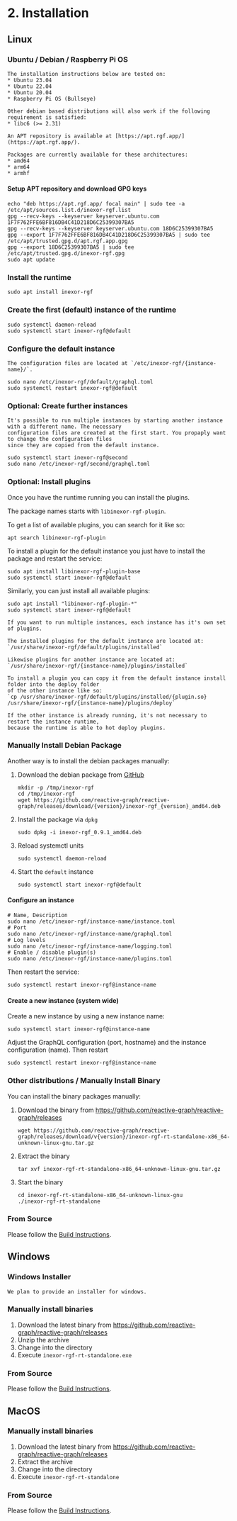 # 2. Installation

## Linux

### Ubuntu / Debian / Raspberry Pi OS

```admonish info "Supported Distributions"
The installation instructions below are tested on:
* Ubuntu 23.04
* Ubuntu 22.04
* Ubuntu 20.04
* Raspberry Pi OS (Bullseye)

Other debian based distributions will also work if the following requirement is satisfied:
* libc6 (>= 2.31)
```

```admonish info "APT Repository"
An APT repository is available at [https://apt.rgf.app/](https://apt.rgf.app/).

Packages are currently available for these architectures:
* amd64
* arm64
* armhf
```

#### Setup APT repository and download GPG keys

```shell
echo "deb https://apt.rgf.app/ focal main" | sudo tee -a /etc/apt/sources.list.d/inexor-rgf.list
gpg --recv-keys --keyserver keyserver.ubuntu.com 1F7F762FFE6BF816DB4C41D218D6C25399307BA5
gpg --recv-keys --keyserver keyserver.ubuntu.com 18D6C25399307BA5
gpg --export 1F7F762FFE6BF816DB4C41D218D6C25399307BA5 | sudo tee /etc/apt/trusted.gpg.d/apt.rgf.app.gpg
gpg --export 18D6C25399307BA5 | sudo tee /etc/apt/trusted.gpg.d/inexor-rgf.gpg
sudo apt update
```

### Install the runtime

```shell
sudo apt install inexor-rgf
```

### Create the first (default) instance of the runtime

```shell
sudo systemctl daemon-reload
sudo systemctl start inexor-rgf@default
```

### Configure the default instance

```admonish info "Configuration Files"
The configuration files are located at `/etc/inexor-rgf/{instance-name}/`.
```

```shell
sudo nano /etc/inexor-rgf/default/graphql.toml
sudo systemctl restart inexor-rgf@default
```

### Optional: Create further instances

```admonish info "Multi tenancy"
It's possible to run multiple instances by starting another instance with a different name. The necessary
configuration files are created at the first start. You propaply want to change the configuration files
since they are copied from the default instance.
```

```shell
sudo systemctl start inexor-rgf@second
sudo nano /etc/inexor-rgf/second/graphql.toml
```

### Optional: Install plugins

Once you have the runtime running you can install the plugins.

The package names starts with `libinexor-rgf-plugin`.

To get a list of available plugins, you can search for it like so:

```shell
apt search libinexor-rgf-plugin
```

To install a plugin for the default instance you just have to install the package and restart the service:

```shell
sudo apt install libinexor-rgf-plugin-base
sudo systemctl start inexor-rgf@default
```

Similarly, you can just install all available plugins:

```shell
sudo apt install "libinexor-rgf-plugin-*"
sudo systemctl start inexor-rgf@default
```

```admonish info "Plugins and multi tenancy"
If you want to run multiple instances, each instance has it's own set of plugins.

The installed plugins for the default instance are located at:
`/usr/share/inexor-rgf/default/plugins/installed`

Likewise plugins for another instance are located at:
`/usr/share/inexor-rgf/{instance-name}/plugins/installed`

To install a plugin you can copy it from the default instance install folder into the deploy folder
of the other instance like so:
`cp /usr/share/inexor-rgf/default/plugins/installed/{plugin.so} /usr/share/inexor-rgf/{instance-name}/plugins/deploy`

If the other instance is already running, it's not necessary to restart the instance runtime,
because the runtime is able to hot deploy plugins.
```

### Manually Install Debian Package

Another way is to install the debian packages manually:

1. Download the debian package from [GitHub](https://github.com/reactive-graph/reactive-graph/releases)

    ```shell
    mkdir -p /tmp/inexor-rgf
    cd /tmp/inexor-rgf
    wget https://github.com/reactive-graph/reactive-graph/releases/download/{version}/inexor-rgf_{version}_amd64.deb
    ```

2. Install the package via `dpkg`

    ```shell
    sudo dpkg -i inexor-rgf_0.9.1_amd64.deb
    ```

3. Reload systemctl units

    ```shell
    sudo systemctl daemon-reload
    ```

4. Start the `default` instance

    ```shell
    sudo systemctl start inexor-rgf@default
    ```

#### Configure an instance

```shell
# Name, Description
sudo nano /etc/inexor-rgf/instance-name/instance.toml
# Port
sudo nano /etc/inexor-rgf/instance-name/graphql.toml
# Log levels
sudo nano /etc/inexor-rgf/instance-name/logging.toml
# Enable / disable plugin(s)
sudo nano /etc/inexor-rgf/instance-name/plugins.toml
```

Then restart the service:

```shell
sudo systemctl restart inexor-rgf@instance-name
```

#### Create a new instance (system wide)

Create a new instance by using a new instance name:

```shell
sudo systemctl start inexor-rgf@instance-name
```

Adjust the GraphQL configuration (port, hostname) and the instance configuration (name). Then restart

```shell
sudo systemctl restart inexor-rgf@instance-name
```

### Other distributions / Manually Install Binary

You can install the binary packages manually:

1. Download the binary from https://github.com/reactive-graph/reactive-graph/releases

    ```shell
    wget https://github.com/reactive-graph/reactive-graph/releases/download/v{version}/inexor-rgf-rt-standalone-x86_64-unknown-linux-gnu.tar.gz
    ```

2. Extract the binary

    ```shell
    tar xvf inexor-rgf-rt-standalone-x86_64-unknown-linux-gnu.tar.gz
    ```

3. Start the binary

    ```shell
    cd inexor-rgf-rt-standalone-x86_64-unknown-linux-gnu
    ./inexor-rgf-rt-standalone
    ```

### From Source

Please follow the [Build Instructions](./Development_Build.md).

## Windows

### Windows Installer

```admonish warning "Coming soom(tm)"
We plan to provide an installer for windows.
```

### Manually install binaries

1. Download the latest binary from https://github.com/reactive-graph/reactive-graph/releases
2. Unzip the archive
3. Change into the directory
4. Execute `inexor-rgf-rt-standalone.exe`

### From Source

Please follow the [Build Instructions](./Development_Build.md).

## MacOS

### Manually install binaries

1. Download the latest binary from https://github.com/reactive-graph/reactive-graph/releases
2. Extract the archive
3. Change into the directory
4. Execute `inexor-rgf-rt-standalone`

### From Source

Please follow the [Build Instructions](./Development_Build.md).
